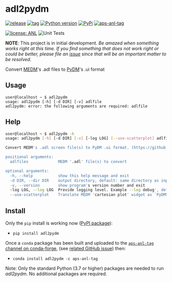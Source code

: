 # adl2pydm

[![release](https://img.shields.io/github/release/BCDA-APS/adl2pydm.svg)](https://github.com/BCDA-APS/adl2pydm/releases)
[![tag](https://img.shields.io/github/tag/BCDA-APS/adl2pydm.svg)](https://github.com/BCDA-APS/adl2pydm/tags)
[![Python version](https://img.shields.io/pypi/pyversions/adl2pydm.svg)](https://pypi.python.org/pypi/adl2pydm)
[![PyPi](https://img.shields.io/pypi/v/adl2pydm.svg)](https://pypi.python.org/pypi/adl2pydm)
[![aps-anl-tag](https://img.shields.io/conda/vn/aps-anl-tag/adl2pydm)](https://anaconda.org/aps-anl-tag/adl2pydm)

[![license: ANL](https://img.shields.io/badge/license-ANL-brightgreen)](LICENSE.txt)
![Unit Tests](https://github.com/BCDA-APS/adl2pydm/workflows/Unit%20Tests/badge.svg)

**NOTE**:  This project is in initial development.  *Be amazed when something works right at this time.  If you find something that does not work right or could be better, please file an [issue](https://github.com/BCDA-APS/adl2pydm/issues/new/choose) since that will be an important matter to be resolved.*

Convert [MEDM](https://epics.anl.gov/extensions/medm/index.php)'s .adl files to [PyDM](https://github.com/slaclab/pydm)'s .ui format

## Usage

```
user@localhost ~ $ adl2pydm
usage: adl2pydm [-h] [-d DIR] [-v] adlfile
adl2pydm: error: the following arguments are required: adlfile
```

## Help

```bash
user@localhost ~ $ adl2pydm -h
usage: adl2pydm [-h] [-d DIR] [-v] [-log LOG] [--use-scatterplot] adlfiles [adlfiles ...]

Convert MEDM's .adl screen file(s) to PyDM .ui format. (https://github.com/BCDA-APS/adl2pydm) v0.0.1+279.g5d2b329.dirty

positional arguments:
  adlfiles             MEDM '.adl' file(s) to convert

optional arguments:
  -h, --help           show this help message and exit
  -d DIR, --dir DIR    output directory, default: same directory as input file
  -v, --version        show program's version number and exit
  -log LOG, --log LOG  Provide logging level. Example --log debug', default='warning'
  --use-scatterplot    Translate MEDM 'cartesian plot' widget as `PyDMScatterPlot` instead of `PyDMWaveformPlot`, default=False
```

## Install

Only the `pip` install is working now ([PyPI package](https://pypi.org/project/punx/)):

* `pip install adl2pydm`

Once a `conda` package has been built and uploaded to the
[`aps-anl-tag` channel on conda-forge](https://anaconda.org/aps-anl-tag),
(see [related GitHub issue](https://github.com/BCDA-APS/adl2pydm/issues/85)) then:

* `conda install adl2pydm -c aps-anl-tag`

Note:  Only the standard Python (3.7 or higher) packages are needed to run
*adl2pydm*. No additional packages are required.
